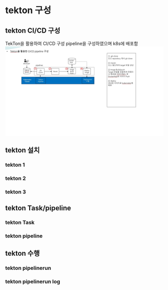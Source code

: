 # tekton 구성

## tekton CI/CD 구성

TekTon을 활용하여 CI/CD 구성 pipeline을 구성하였으며 k8s에 배포함
<img src="images/tekton-cicd.jpg" align="center" />


## tekton 설치

### tekton 1
### tekton 2
### tekton 3

## tekton Task/pipeline

### tekton Task

### tekton pipeline

## tekton 수행

### tekton pipelinerun

### tekton pipelinerun log



